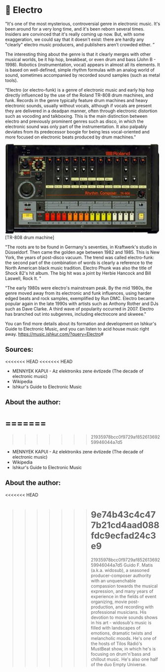 # 🎹 Electro

"It's one of the most mysterious, controversial genre in electronic music. It's been around for a very long time, and it's been reborn
several times. Insiders are convinced that it's really coming up now. But, with some exaggeration, we could say that it doesn't exist:
there are hardly any "clearly" electro music producers, and publishers aren’t crowded either. ”

The interesting thing about the genre is that it clearly merges with other musical worlds, be it hip hop, breakbeat, or even drum and
bass (John B - 1998). Robotics (instrumentation, vocal) appears in almost all its elements. It is based on well-defined, simple rhythm
formulas with an analog world of sound, sometimes accompanied by recorded sound samples (such as metal tools).

"Electro (or electro-funk) is a genre of electronic music and early hip hop directly influenced by the use of the Roland TR-808 drum
machines, and funk. Records in the genre typically feature drum machines and heavy electronic sounds, usually without vocals,
although if vocals are present they are delivered in a deadpan manner, often through electronic distortion such as vocoding and
talkboxing. This is the main distinction between electro and previously prominent genres such as disco, in which the electronic sound
was only part of the instrumentation. It also palpably deviates from its predecessor boogie for being less vocal-oriented and more
focused on electronic beats produced by drum machines."

![[TR-808 drum machine]](_static/images/sound/electro/drum-machine.jpg)
[TR-808 drum machine]

"The roots are to be found in Germany's seventies, in Kraftwerk's studio in Düsseldorf. Then came the golden age between 1982 and 1985. This is New York, the years of post-disco vacuum. The trend was called electro-funk: the second part of the combination of
words is clearly a reference to the North American black music tradition. Electro Phunk was also the title of Shock 82's hit album.
The big hit was a joint by Herbie Hancock and Bill Laswell, Rock It. "

"The early 1980s were electro's mainstream peak. By the mid 1980s, the genre moved away from its electronic and funk influences,
using harder edged beats and rock samples, exemplified by Run DMC. Electro became popular again in the late 1990s with artists
such as Anthony Rother and DJs such as Dave Clarke. A third wave of popularity occurred in 2007. Electro has branched out into
subgenres, including electrocore and skweee."

You can find more details about its formation and development on Ishkur's Guide to Electronic Music, and you can listen to acid
house music right away.
<https://music.ishkur.com/?query=Electro>#

## Sources:

<<<<<<< HEAD
<<<<<<< HEAD

- MENNYEK KAPUI - Az elektroniks zene évtizede (The decade of electronic music)
- Wikipedia
- Ishkur's Guide to Electronic Music

## About the author:

# =======

> > > > > > > 21935978bcc0f9729af85261369259946044a7d5

- MENNYEK KAPUI - Az elektroniks zene évtizede (The decade of electronic music)
- Wikipedia
- Ishkur's Guide to Electronic Music

## About the author:

<<<<<<< HEAD

> > > > > > > # 9e74b43c4c477b21cd4aad088fdc9ecfad24c3e9
> > > > > > >
> > > > > > > 21935978bcc0f9729af85261369259946044a7d5
> > > > > > > Guido F. Matis (a.k.a. widosub), a seasoned producer-composer authority with an unquenchable compassion towards the musical
> > > > > > > expression, and many years of experience in the fields of event organizing, movie post-production, and recording with professional
> > > > > > > musicians. His devotion to movie sounds shows in his art - widosub's music is filled with landscapes of emotions, dramatic twists and
> > > > > > > melancholic moods. He's one of the hosts of Tilos Rádió's MustBeat show, in which he's is focusing on drum'n'bass and chillout
> > > > > > > music. He's also one half of the duo Empty Universe.
